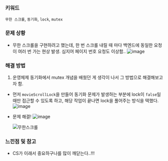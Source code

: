 ### 키워드
`무한 스크롤`, `동기화`, `lock`, `mutex`

### 문제 상황
- 무한 스크롤을 구현하려고 했는데, 한 번 스크롤 내릴 때 마다 백엔드에 동일한 요청이 여러 번 가는 현상 발생. 심지어 페이지 번호 요청도 이상함..
  ![image](https://user-images.githubusercontent.com/37495515/235838870-8c72ba85-1516-4652-8df6-6738200d798e.png)



### 해결 방법
1. 운영체제 동기화에서 mutex 개념을 배웠던 게 생각이 나서 그 방법으로 해결해보고자 함.
  - 먼저 `movieScrollLock`을 만들어 동기화 문제가 발생하는 부분에 lock이 `false`일 때만 접근할 수 있도록 하고, 해당 작업이 끝나면 lock을 풀어주는 방식을 택했다.
  ![image](https://user-images.githubusercontent.com/37495515/235839045-71580a01-d57e-4ad6-9df3-415f09895a9f.png)
  - 문제 해결!
    ![image](https://user-images.githubusercontent.com/37495515/235839464-f8487d47-f9e4-40c5-ab19-49f6e9e30155.png)
    
    ![무한스크롤](https://user-images.githubusercontent.com/37495515/235839884-4a316a76-e7f9-4eb4-90c2-f15da9b71b78.gif)


### 느낀점 및 참고
- CS가 이래서 중요하구나를 많이 깨닫는다..!!!
